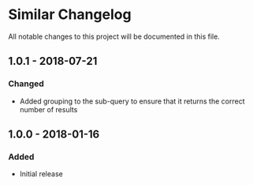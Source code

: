 # Similar Changelog

All notable changes to this project will be documented in this file.

## 1.0.1 - 2018-07-21
### Changed
- Added grouping to the sub-query to ensure that it returns the correct number of results

## 1.0.0 - 2018-01-16
### Added
- Initial release

